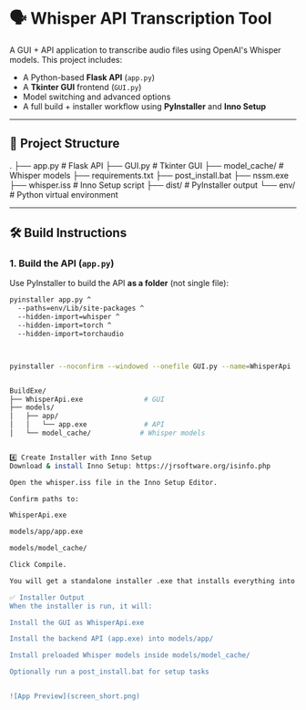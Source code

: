 # 🗣️ Whisper API Transcription Tool

A GUI + API application to transcribe audio files using OpenAI's Whisper models. This project includes:
- A Python-based **Flask API** (`app.py`)
- A **Tkinter GUI** frontend (`GUI.py`)
- Model switching and advanced options
- A full build + installer workflow using **PyInstaller** and **Inno Setup**

---

## 📁 Project Structure
.
├── app.py # Flask API
├── GUI.py # Tkinter GUI
├── model_cache/ # Whisper models
├── requirements.txt
├── post_install.bat
├── nssm.exe
├── whisper.iss # Inno Setup script
├── dist/ # PyInstaller output
└── env/ # Python virtual environment

---

## 🛠️ Build Instructions

### 1. Build the API (`app.py`)

Use PyInstaller to build the API **as a folder** (not single file):

```bash
pyinstaller app.py ^
  --paths=env/Lib/site-packages ^
  --hidden-import=whisper ^
  --hidden-import=torch ^
  --hidden-import=torchaudio



pyinstaller --noconfirm --windowed --onefile GUI.py --name=WhisperApi


BuildExe/
├── WhisperApi.exe               # GUI
├── models/
│   ├── app/
│   │   └── app.exe              # API
│   └── model_cache/            # Whisper models


4️⃣ Create Installer with Inno Setup
Download & install Inno Setup: https://jrsoftware.org/isinfo.php

Open the whisper.iss file in the Inno Setup Editor.

Confirm paths to:

WhisperApi.exe

models/app/app.exe

models/model_cache/

Click Compile.

You will get a standalone installer .exe that installs everything into the proper structure on the user's machine.

✅ Installer Output
When the installer is run, it will:

Install the GUI as WhisperApi.exe

Install the backend API (app.exe) into models/app/

Install preloaded Whisper models inside models/model_cache/

Optionally run a post_install.bat for setup tasks


![App Preview](screen_short.png)
